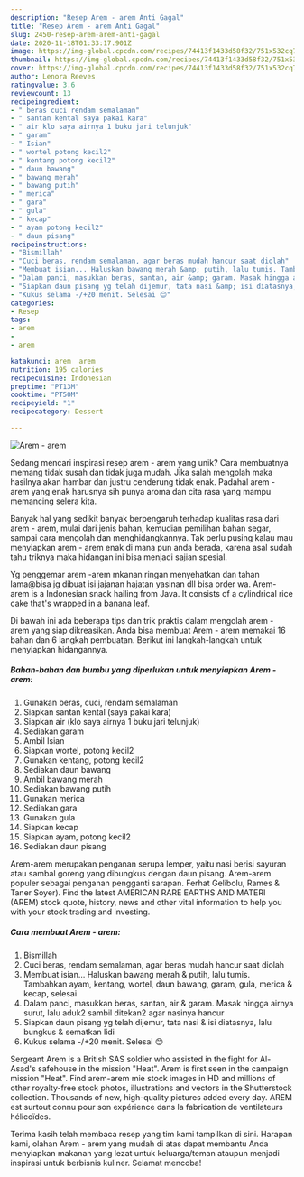 ```yaml
---
description: "Resep Arem - arem Anti Gagal"
title: "Resep Arem - arem Anti Gagal"
slug: 2450-resep-arem-arem-anti-gagal
date: 2020-11-18T01:33:17.901Z
image: https://img-global.cpcdn.com/recipes/74413f1433d58f32/751x532cq70/arem-arem-foto-resep-utama.jpg
thumbnail: https://img-global.cpcdn.com/recipes/74413f1433d58f32/751x532cq70/arem-arem-foto-resep-utama.jpg
cover: https://img-global.cpcdn.com/recipes/74413f1433d58f32/751x532cq70/arem-arem-foto-resep-utama.jpg
author: Lenora Reeves
ratingvalue: 3.6
reviewcount: 13
recipeingredient:
- " beras cuci rendam semalaman"
- " santan kental saya pakai kara"
- " air klo saya airnya 1 buku jari telunjuk"
- " garam"
- " Isian"
- " wortel potong kecil2"
- " kentang potong kecil2"
- " daun bawang"
- " bawang merah"
- " bawang putih"
- " merica"
- " gara"
- " gula"
- " kecap"
- " ayam potong kecil2"
- " daun pisang"
recipeinstructions:
- "Bismillah"
- "Cuci beras, rendam semalaman, agar beras mudah hancur saat diolah"
- "Membuat isian... Haluskan bawang merah &amp; putih, lalu tumis. Tambahkan ayam, kentang, wortel, daun bawang, garam, gula, merica &amp; kecap, selesai"
- "Dalam panci, masukkan beras, santan, air &amp; garam. Masak hingga airnya surut, lalu aduk2 sambil ditekan2 agar nasinya hancur"
- "Siapkan daun pisang yg telah dijemur, tata nasi &amp; isi diatasnya, lalu bungkus &amp; sematkan lidi"
- "Kukus selama -/+20 menit. Selesai 😊"
categories:
- Resep
tags:
- arem
- 
- arem

katakunci: arem  arem 
nutrition: 195 calories
recipecuisine: Indonesian
preptime: "PT13M"
cooktime: "PT50M"
recipeyield: "1"
recipecategory: Dessert

---
```



![Arem - arem](https://img-global.cpcdn.com/recipes/74413f1433d58f32/751x532cq70/arem-arem-foto-resep-utama.jpg)

Sedang mencari inspirasi resep arem - arem yang unik? Cara membuatnya memang tidak susah dan tidak juga mudah. Jika salah mengolah maka hasilnya akan hambar dan justru cenderung tidak enak. Padahal arem - arem yang enak harusnya sih punya aroma dan cita rasa yang mampu memancing selera kita.

Banyak hal yang sedikit banyak berpengaruh terhadap kualitas rasa dari arem - arem, mulai dari jenis bahan, kemudian pemilihan bahan segar, sampai cara mengolah dan menghidangkannya. Tak perlu pusing kalau mau menyiapkan arem - arem enak di mana pun anda berada, karena asal sudah tahu triknya maka hidangan ini bisa menjadi sajian spesial.

Yg penggemar arem -arem mkanan ringan menyehatkan dan tahan lama@bisa jg dibuat isi jajanan hajatan yasinan dll bisa order wa. Arem-arem is a Indonesian snack hailing from Java. It consists of a cylindrical rice cake that&#39;s wrapped in a banana leaf.


Di bawah ini ada beberapa tips dan trik praktis dalam mengolah arem - arem yang siap dikreasikan. Anda bisa membuat Arem - arem memakai 16 bahan dan 6 langkah pembuatan. Berikut ini langkah-langkah untuk menyiapkan hidangannya.

<!--inarticleads1-->

##### Bahan-bahan dan bumbu yang diperlukan untuk menyiapkan Arem - arem:

1. Gunakan  beras, cuci, rendam semalaman
1. Siapkan  santan kental (saya pakai kara)
1. Siapkan  air (klo saya airnya 1 buku jari telunjuk)
1. Sediakan  garam
1. Ambil  Isian
1. Siapkan  wortel, potong kecil2
1. Gunakan  kentang, potong kecil2
1. Sediakan  daun bawang
1. Ambil  bawang merah
1. Sediakan  bawang putih
1. Gunakan  merica
1. Sediakan  gara
1. Gunakan  gula
1. Siapkan  kecap
1. Siapkan  ayam, potong kecil2
1. Sediakan  daun pisang


Arem-arem merupakan penganan serupa lemper, yaitu nasi berisi sayuran atau sambal goreng yang dibungkus dengan daun pisang. Arem-arem populer sebagai penganan pengganti sarapan. Ferhat Gelibolu, Rames &amp; Taner Soyer). Find the latest AMERICAN RARE EARTHS AND MATERI (AREM) stock quote, history, news and other vital information to help you with your stock trading and investing. 

<!--inarticleads2-->

##### Cara membuat Arem - arem:

1. Bismillah
1. Cuci beras, rendam semalaman, agar beras mudah hancur saat diolah
1. Membuat isian... Haluskan bawang merah &amp; putih, lalu tumis. Tambahkan ayam, kentang, wortel, daun bawang, garam, gula, merica &amp; kecap, selesai
1. Dalam panci, masukkan beras, santan, air &amp; garam. Masak hingga airnya surut, lalu aduk2 sambil ditekan2 agar nasinya hancur
1. Siapkan daun pisang yg telah dijemur, tata nasi &amp; isi diatasnya, lalu bungkus &amp; sematkan lidi
1. Kukus selama -/+20 menit. Selesai 😊


Sergeant Arem is a British SAS soldier who assisted in the fight for Al-Asad&#39;s safehouse in the mission &#34;Heat&#34;. Arem is first seen in the campaign mission &#34;Heat&#34;. Find arem-arem mie stock images in HD and millions of other royalty-free stock photos, illustrations and vectors in the Shutterstock collection. Thousands of new, high-quality pictures added every day. AREM est surtout connu pour son expérience dans la fabrication de ventilateurs hélicoïdes. 

Terima kasih telah membaca resep yang tim kami tampilkan di sini. Harapan kami, olahan Arem - arem yang mudah di atas dapat membantu Anda menyiapkan makanan yang lezat untuk keluarga/teman ataupun menjadi inspirasi untuk berbisnis kuliner. Selamat mencoba!
